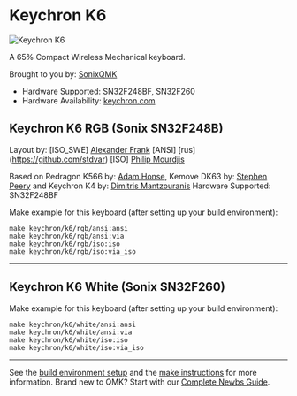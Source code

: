 # Keychron K6

![Keychron K6](https://cdn.shopify.com/s/files/1/0059/0630/1017/t/5/assets/pf-25a33c2c--KeychronK665percentcompactwirelessmechanicalkeyboardforMacWindowsiPadtabletGermanISODElayoutGateronmechanicalredswitchwithRGBbacklightaluminumframehotswap-Edited?v=1621476780)

A 65% Compact Wireless Mechanical keyboard.

Brought to you by: [SonixQMK](https://github.com/SonixQMK/qmk_firmware)

* Hardware Supported: SN32F248BF, SN32F260
* Hardware Availability: [keychron.com](https://www.keychron.com/)

## Keychron K6 RGB (Sonix SN32F248B)

Layout by:
[ISO_SWE] [Alexander Frank](https://github.com/jedifindtrick)
[ANSI] [rus] (https://github.com/stdvar)
[ISO] [Philip Mourdjis](https://github.com/PhilipMourdjis)

Based on Redragon K566 by: [Adam Honse](https://github.com/CalcProgrammer1), Kemove DK63 by: [Stephen Peery](https://github.com/smp4488) and Keychron K4 by: [Dimitris Mantzouranis](https://github.com/dexter93)
Hardware Supported: SN32F248BF

Make example for this keyboard (after setting up your build environment):

    make keychron/k6/rgb/ansi:ansi
    make keychron/k6/rgb/ansi:via
    make keychron/k6/rgb/iso:iso
    make keychron/k6/rgb/iso:via_iso

* * *

## Keychron K6 White (Sonix SN32F260)

Make example for this keyboard (after setting up your build environment):

    make keychron/k6/white/ansi:ansi
    make keychron/k6/white/ansi:via
    make keychron/k6/white/iso:iso
    make keychron/k6/white/iso:via_iso
    
* * *

See the [build environment setup](https://docs.qmk.fm/#/getting_started_build_tools) and the [make instructions](https://docs.qmk.fm/#/getting_started_make_guide) for more information. Brand new to QMK? Start with our [Complete Newbs Guide](https://docs.qmk.fm/#/newbs).

